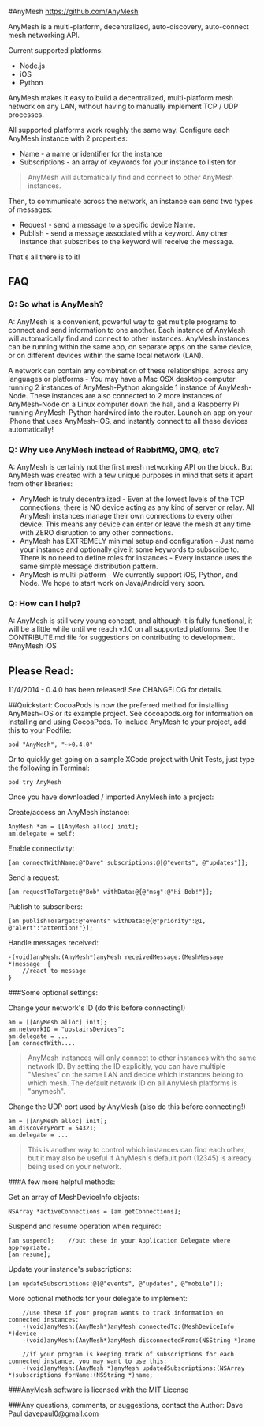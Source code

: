 #AnyMesh
https://github.com/AnyMesh


AnyMesh is a multi-platform, decentralized, auto-discovery, auto-connect mesh networking API.

Current supported platforms:

* Node.js
* iOS
* Python

AnyMesh makes it easy to build a decentralized, multi-platform mesh network on any LAN, without having to manually implement TCP / UDP processes.

All supported platforms work roughly the same way.  Configure each AnyMesh instance with 2 properties:

* Name - a name or identifier for the instance
* Subscriptions - an array of keywords for your instance to listen for

> AnyMesh will automatically find and connect to other AnyMesh
> instances.

Then, to communicate across the network, an instance can send two types of messages:

* Request - send a message to a specific device Name.
* Publish - send a message associated with a keyword.  Any other instance that subscribes to the keyword will receive the message.

That's all there is to it!
## FAQ

### Q: So what is AnyMesh?
A: AnyMesh is a convenient, powerful way to get multiple programs to connect and send information to one another.
Each instance of AnyMesh will automatically find and connect to other instances.  AnyMesh instances can be running within the same app,
on separate apps on the same device, or on different devices within the same local network (LAN).

A network can contain any combination of these relationships, across any languages or platforms -
You may have a Mac OSX desktop computer running 2 instances of AnyMesh-Python alongside 1 instance of AnyMesh-Node.  These instances are
also connected to 2 more instances of AnyMesh-Node on a Linux computer down the hall, and a Raspberry Pi running AnyMesh-Python hardwired into the router.
Launch an app on your iPhone that uses AnyMesh-iOS, and instantly connect to all these devices automatically!

### Q: Why use AnyMesh instead of RabbitMQ, 0MQ, etc?
A: AnyMesh is certainly not the first mesh networking API on the block.  But AnyMesh was created with a few unique purposes in mind that sets it apart
from other libraries:

* AnyMesh is truly decentralized - Even at the lowest levels of the TCP connections, there is NO device acting as any kind of server or relay.
All AnyMesh instances manage their own connections to every other device.  This means any device can enter or leave the mesh at any time with ZERO disruption
to any other connections.
* AnyMesh has EXTREMELY minimal setup and configuration - Just name your instance and optionally give it some keywords to subscribe to.  There is no need to define roles for instances -
Every instance uses the same simple message distribution pattern.
* AnyMesh is multi-platform - We currently support iOS, Python, and Node.  We hope to start work on Java/Android very soon.


### Q: How can I help?
A: AnyMesh is still very young concept, and although it is fully functional, it will be a little while until we reach v.1.0 on all supported
platforms.  See the CONTRIBUTE.md file for suggestions on contributing to development.
#AnyMesh iOS
## Please Read:
11/4/2014 - 0.4.0 has been released!  See CHANGELOG for details.


##Quickstart:
CocoaPods is now the preferred method for installing AnyMesh-iOS or its example project. See cocoapods.org for information on installing and using CocoaPods.
To include AnyMesh to your project, add this to your Podfile:

    pod "AnyMesh", "~>0.4.0"

Or to quickly get going on a sample XCode project with Unit Tests, just type the following in Terminal:

    pod try AnyMesh

Once you have downloaded / imported AnyMesh into a project:

Create/access an AnyMesh instance:

    AnyMesh *am = [[AnyMesh alloc] init];
    am.delegate = self;

Enable connectivity:

    [am connectWithName:@"Dave" subscriptions:@[@"events", @"updates"]];

Send a request:

    [am requestToTarget:@"Bob" withData:@{@"msg":@"Hi Bob!"}];

Publish to subscribers:

    [am publishToTarget:@"events" withData:@{@"priority":@1, @"alert":"attention!"}];

Handle messages received:

    -(void)anyMesh:(AnyMesh*)anyMesh receivedMessage:(MeshMessage *)message  {
        //react to message
    }

###Some optional settings:

Change your network's ID (do this before connecting!)

    am = [[AnyMesh alloc] init];
    am.networkID = "upstairsDevices";
    am.delegate = ...
    [am connectWith....

> AnyMesh instances will only connect to other instances with the same network ID.  By setting the ID explicitly, you can have multiple "Meshes" on the same LAN and decide which instances belong to which mesh.  The default network ID on all AnyMesh platforms is "anymesh".

Change the UDP port used by AnyMesh (also do this before connecting!)

    am = [[AnyMesh alloc] init];
    am.discoveryPort = 54321;
    am.delegate = ...

> This is another way to control which instances can find each other, but it may also be useful if AnyMesh's default port (12345) is already being used on your network.

###A few more helpful methods:

Get an array of MeshDeviceInfo objects:

    NSArray *activeConnections = [am getConnections];


Suspend and resume operation when required:

    [am suspend];    //put these in your Application Delegate where appropriate.
    [am resume];

Update your instance's subscriptions:

    [am updateSubscriptions:@[@"events", @"updates", @"mobile"]];

More optional methods for your delegate to implement:

        //use these if your program wants to track information on connected instances:
        -(void)anyMesh:(AnyMesh*)anyMesh connectedTo:(MeshDeviceInfo *)device
        -(void)anyMesh:(AnyMesh*)anyMesh disconnectedFrom:(NSString *)name

        //if your program is keeping track of subscriptions for each connected instance, you may want to use this:
        -(void)anyMesh:(AnyMesh *)anyMesh updatedSubscriptions:(NSArray *)subscriptions forName:(NSString *)name;

###AnyMesh software is licensed with the MIT License

###Any questions, comments, or suggestions, contact the Author:
Dave Paul
davepaul0@gmail.com

